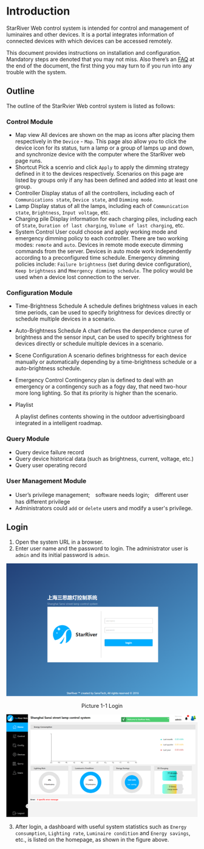 # Introduction

StarRiver Web control system is intended for control and management of luminaires and other devices. It is a portal integrates information of connected devices with which devices can be accessed remotely. 

This document provides instructions on installation and configuration. Mandatory steps are denoted that you may not miss. Also there’s an [FAQ](part3/errors.md) at the end of the document, the first thing you may turn to if you run into any trouble with the system.

## Outline

The outline of the StarRvier Web control system is listed as follows:

### Control Module

- Map view
  All devices are shown on the map as icons after placing them respectively in the `Device` - `Map`. This page also allow you to click the device icon for its status, turn a lamp or a group of lamps up and down, and synchronize device with the computer where the StarRiver web page runs.
- Shortcut
  Pick a scenrio and click `Apply` to apply the dimming strategy defined in it to the devices respectively. Scenarios on this page are listed by groups only if any has been defined and added into at least one group. 
- Controller 
  Display status of all the controllers, including each of `Communications state`, `Device state`, and `Dimming mode`.
- Lamp
  Display status of all the lamps, including each of `Communication state`, `Brightness`, `Input voltage`, etc.
- Charging pile
  Display information for each charging piles, including each of `State`, `Duration of last charging`, `Volume of last charging`, etc.
- System Control
  User could choose and apply working mode and emergency dimming policy to each controller.  There are two working modes: `remote` and `auto`. Devices in remote mode execute dimming commands from the server. Devices in auto mode work independently according to a preconfigured time schedule. Emergency dimming policies include: `Failure brightness` (set during device configuration), `Keep brightness` and `Mmergency dimming schedule`. The policy would be used when a device lost connection to the server.

### Configuration Module

- Time-Brightness Schedule
  A schedule defines brightness values in each time periods, can be used to specify brightness for devices directly or schedule multiple devices in a scenario.

- Auto-Brightness Schedule
  A chart defines the denpendence curve of brightness and the sensor input, can be used to specify brightness for devices directly or schedule multiple devices in a scenario.

- Scene Configuration
  A scenario defines brightnesss for each device manually or automatically depending by a time-brightness schedule or a auto-brightness schedule.

- Emergency Control
  Contingency plan is defined to deal with an emergency or a contingency such as  a fogy day, that need two-hour more long lighting. So that its priority is higher than the scenario.

- Playlist

  A playlist defines contents showing in the outdoor advertisingboard integrated in a intelligent roadmap.

### Query Module

- Query device failure record
- Query device historical data (such as brightness, current, voltage, etc.)
- Query user operating record

### User Management Module

- User’s privilege management;　software needs login;　different user has different privilege
- Administrators could `add` or `delete` users and modify a user's privilege.

## Login

1. Open the system URL in a browser. 
2. Enter user name and the password to login. The administrator user is `admin` and its initial password is `admin`.  

![Login](./part1/img/login.png 'Login')

<p style="text-align: center">Picture 1-1 Login</p>

![Dashboard](./part1/img/dashboard.png 'Dashboard')

3. After login, a dashboard with useful system statistics such as `Energy consumption`, `Lighting rate`, `Luminaire condition` and `Energy savings`, etc., is listed on the homepage, as shown in the figure above.
